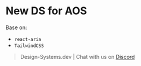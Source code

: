 # New DS for AOS

Base on:
- `react-aria`
- `TailwindCSS`


> Design-Systems.dev | Chat with us on [Discord](https://discord.gg/XkQxSU9)

